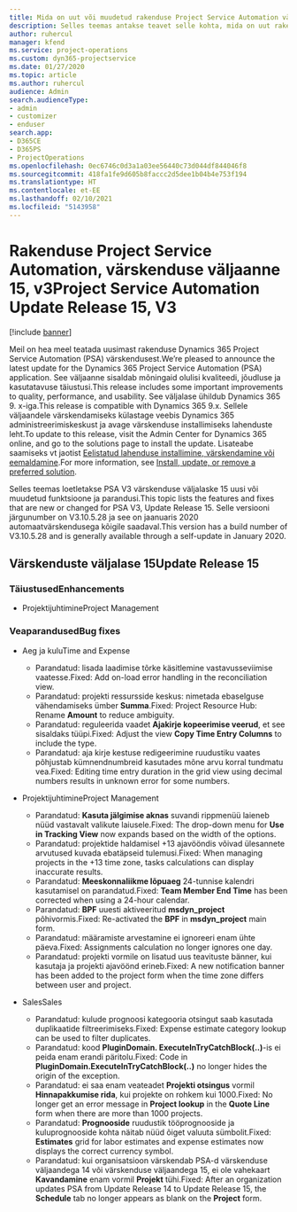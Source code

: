 ```yaml
---
title: Mida on uut või muudetud rakenduse Project Service Automation värskenduse väljaandes 15, V3
description: Selles teemas antakse teavet selle kohta, mida on uut rakenduse Project Service Automation värskenduse väljaandes 15, v3.
author: ruhercul
manager: kfend
ms.service: project-operations
ms.custom: dyn365-projectservice
ms.date: 01/27/2020
ms.topic: article
ms.author: ruhercul
audience: Admin
search.audienceType:
- admin
- customizer
- enduser
search.app:
- D365CE
- D365PS
- ProjectOperations
ms.openlocfilehash: 0ec6746c0d3a1a03ee56440c73d044df844046f8
ms.sourcegitcommit: 418fa1fe9d605b8faccc2d5dee1b04b4e753f194
ms.translationtype: HT
ms.contentlocale: et-EE
ms.lasthandoff: 02/10/2021
ms.locfileid: "5143958"
---
```

# <a name="project-service-automation-update-release-15-v3"></a><span data-ttu-id="28612-103">Rakenduse Project Service Automation, värskenduse väljaanne 15, v3</span><span class="sxs-lookup"><span data-stu-id="28612-103">Project Service Automation Update Release 15, V3</span></span>

[!include [banner](../includes/psa-now-project-operations.md)]

<span data-ttu-id="28612-104">Meil on hea meel teatada uusimast rakenduse Dynamics 365 Project Service Automation (PSA) värskendusest.</span><span class="sxs-lookup"><span data-stu-id="28612-104">We’re pleased to announce the latest update for the Dynamics 365 Project Service Automation (PSA) application.</span></span> <span data-ttu-id="28612-105">See väljaanne sisaldab mõningaid olulisi kvaliteedi, jõudluse ja kasutatavuse täiustusi.</span><span class="sxs-lookup"><span data-stu-id="28612-105">This release includes some important improvements to quality, performance, and usability.</span></span> <span data-ttu-id="28612-106">See väljalase ühildub Dynamics 365 9. x-iga.</span><span class="sxs-lookup"><span data-stu-id="28612-106">This release is compatible with Dynamics 365 9.x.</span></span> <span data-ttu-id="28612-107">Sellele väljaandele värskendamiseks külastage veebis Dynamics 365 administreerimiskeskust ja avage värskenduse installimiseks lahenduste leht.</span><span class="sxs-lookup"><span data-stu-id="28612-107">To update to this release, visit the Admin Center for Dynamics 365 online, and go to the solutions page to install the update.</span></span> <span data-ttu-id="28612-108">Lisateabe saamiseks vt jaotist [Eelistatud lahenduse installimine, värskendamine või eemaldamine](https://docs.microsoft.com/power-platform/admin/install-remove-preferred-solution).</span><span class="sxs-lookup"><span data-stu-id="28612-108">For more information, see [Install, update, or remove a preferred solution](https://docs.microsoft.com/power-platform/admin/install-remove-preferred-solution).</span></span>

<span data-ttu-id="28612-109">Selles teemas loetletakse PSA V3 värskenduse väljalaske 15 uusi või muudetud funktsioone ja parandusi.</span><span class="sxs-lookup"><span data-stu-id="28612-109">This topic lists the features and fixes that are new or changed for PSA V3, Update Release 15.</span></span> <span data-ttu-id="28612-110">Selle versiooni järgunumber on V3.10.5.28 ja see on jaanuaris 2020 automaatvärskendusega kõigile saadaval.</span><span class="sxs-lookup"><span data-stu-id="28612-110">This version has a build number of V3.10.5.28 and is generally available through a self-update in January 2020.</span></span>

## <a name="update-release-15"></a><span data-ttu-id="28612-111">Värskenduste väljalase 15</span><span class="sxs-lookup"><span data-stu-id="28612-111">Update Release 15</span></span> 

### <a name="enhancements"></a><span data-ttu-id="28612-112">Täiustused</span><span class="sxs-lookup"><span data-stu-id="28612-112">Enhancements</span></span>

- <span data-ttu-id="28612-113">Projektijuhtimine</span><span class="sxs-lookup"><span data-stu-id="28612-113">Project Management</span></span>

### <a name="bug-fixes"></a><span data-ttu-id="28612-114">Veaparandused</span><span class="sxs-lookup"><span data-stu-id="28612-114">Bug fixes</span></span>

- <span data-ttu-id="28612-115">Aeg ja kulu</span><span class="sxs-lookup"><span data-stu-id="28612-115">Time and Expense</span></span>

  - <span data-ttu-id="28612-116">Parandatud: lisada laadimise tõrke käsitlemine vastavusseviimise vaatesse.</span><span class="sxs-lookup"><span data-stu-id="28612-116">Fixed: Add on-load error handling in the reconciliation view.</span></span>
  - <span data-ttu-id="28612-117">Parandatud: projekti ressursside keskus: nimetada ebaselguse vähendamiseks ümber **Summa**.</span><span class="sxs-lookup"><span data-stu-id="28612-117">Fixed: Project Resource Hub: Rename **Amount** to reduce ambiguity.</span></span>
  - <span data-ttu-id="28612-118">Parandatud: reguleerida vaadet **Ajakirje kopeerimise veerud**, et see sisaldaks tüüpi.</span><span class="sxs-lookup"><span data-stu-id="28612-118">Fixed: Adjust the view **Copy Time Entry Columns** to include the type.</span></span>
  - <span data-ttu-id="28612-119">Parandatud: aja kirje kestuse redigeerimine ruudustiku vaates põhjustab kümnendnumbreid kasutades mõne arvu korral tundmatu vea.</span><span class="sxs-lookup"><span data-stu-id="28612-119">Fixed: Editing time entry duration in the grid view using decimal numbers results in unknown error for some numbers.</span></span>

- <span data-ttu-id="28612-120">Projektijuhtimine</span><span class="sxs-lookup"><span data-stu-id="28612-120">Project Management</span></span>

  - <span data-ttu-id="28612-121">Parandatud: **Kasuta jälgimise aknas** suvandi rippmenüü laieneb nüüd vastavalt valikute laiusele.</span><span class="sxs-lookup"><span data-stu-id="28612-121">Fixed: The drop-down menu for **Use in Tracking View** now expands based on the width of the options.</span></span>
  - <span data-ttu-id="28612-122">Parandatud: projektide haldamisel +13 ajavööndis võivad ülesannete arvutused kuvada ebatäpseid tulemusi.</span><span class="sxs-lookup"><span data-stu-id="28612-122">Fixed: When managing projects in the +13 time zone, tasks calculations can display inaccurate results.</span></span>
  - <span data-ttu-id="28612-123">Parandatud: **Meeskonnaliikme lõpuaeg** 24-tunnise kalendri kasutamisel on parandatud.</span><span class="sxs-lookup"><span data-stu-id="28612-123">Fixed: **Team Member End Time** has been corrected when using a 24-hour calendar.</span></span>
  - <span data-ttu-id="28612-124">Parandatud: **BPF** uuesti aktiveeritud **msdyn_project** põhivormis.</span><span class="sxs-lookup"><span data-stu-id="28612-124">Fixed: Re-activated the **BPF** in **msdyn_project** main form.</span></span>
  - <span data-ttu-id="28612-125">Parandatud: määramiste arvestamine ei ignoreeri enam ühte päeva.</span><span class="sxs-lookup"><span data-stu-id="28612-125">Fixed: Assignments calculation no longer ignores one day.</span></span>
  - <span data-ttu-id="28612-126">Parandatud: projekti vormile on lisatud uus teavituste bänner, kui kasutaja ja projekti ajavöönd erineb.</span><span class="sxs-lookup"><span data-stu-id="28612-126">Fixed: A new notification banner has been added to the project form when the time zone differs between user and project.</span></span>

- <span data-ttu-id="28612-127">Sales</span><span class="sxs-lookup"><span data-stu-id="28612-127">Sales</span></span>

  - <span data-ttu-id="28612-128">Parandatud: kulude prognoosi kategooria otsingut saab kasutada duplikaatide filtreerimiseks.</span><span class="sxs-lookup"><span data-stu-id="28612-128">Fixed: Expense estimate category lookup can be used to filter duplicates.</span></span>
  - <span data-ttu-id="28612-129">Parandatud: kood **PluginDomain. ExecuteInTryCatchBlock(..)**-is ei peida enam erandi päritolu.</span><span class="sxs-lookup"><span data-stu-id="28612-129">Fixed: Code in **PluginDomain.ExecuteInTryCatchBlock(..)** no longer hides the origin of the exception.</span></span>
  - <span data-ttu-id="28612-130">Parandatud: ei saa enam veateadet **Projekti otsingus** vormil **Hinnapakkumise rida**, kui projekte on rohkem kui 1000.</span><span class="sxs-lookup"><span data-stu-id="28612-130">Fixed: No longer get an error message in **Project lookup** in the **Quote Line** form when there are more than 1000 projects.</span></span>
  - <span data-ttu-id="28612-131">Parandatud: **Prognooside** ruudustik tööprognooside ja kuluprognooside kohta näitab nüüd õiget valuuta sümbolit.</span><span class="sxs-lookup"><span data-stu-id="28612-131">Fixed: **Estimates** grid for labor estimates and expense estimates now displays the correct currency symbol.</span></span>
  - <span data-ttu-id="28612-132">Parandatud: kui organisatsioon värskendab PSA-d värskenduse väljaandega 14 või värskenduse väljaandega 15, ei ole vahekaart **Kavandamine** enam vormil **Projekt** tühi.</span><span class="sxs-lookup"><span data-stu-id="28612-132">Fixed: After an organization updates PSA from Update Release 14 to Update Release 15, the **Schedule** tab no longer appears as blank on the **Project** form.</span></span>
